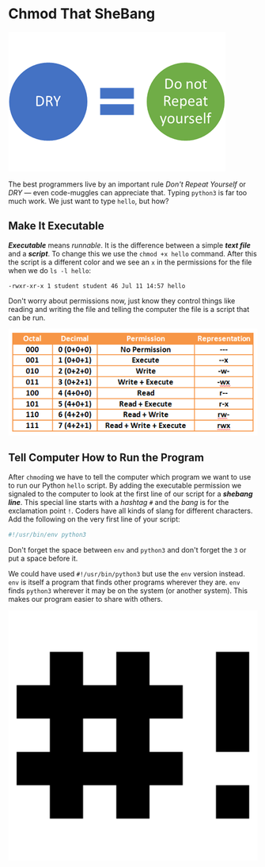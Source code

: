 # Chmod That SheBang

![](dry.png)

The best programmers live by an important rule *Don't Repeat Yourself*
or *DRY* — even code-muggles can appreciate that. Typing `python3`
is far too much work.  We just want to type `hello`, but how?

## Make It Executable

***Executable*** means *runnable*. It is the difference between a simple
***text file*** and a ***script***. To change this we use the `chmod +x
hello` command. After this the script is a different color and we see an `x`
in the permissions for the file when we do `ls -l hello`:

```
-rwxr-xr-x 1 student student 46 Jul 11 14:57 hello
```

Don't worry about permissions now, just know they control things
like reading and writing the file and telling the computer the file is
a script that can be run.

![](chmod4.png)

## Tell Computer How to Run the Program


After `chmod`ing we have to tell the computer which program we want to use to run
our Python `hello` script. By adding the executable permission we signaled
to the computer to look at the first line of our script for a ***shebang
line***.  This special line starts with a *hashtag* `#` and the *bang*
is for the exclamation point `!`. Coders have all kinds of slang for
different characters. Add the following on the very first line of your script:

```python
#!/usr/bin/env python3
```

Don't forget the space between `env` and `python3` and don't forget the `3`
or put a space before it.

We could have used `#!/usr/bin/python3` but use the `env` version
instead. `env` is itself a program that finds other programs wherever
they are.  `env` finds `python3` wherever it may be on the system
(or another system). This makes our program easier to share with others.

![](shebang.png)

